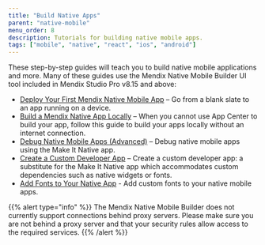 ```yaml
---
title: "Build Native Apps"
parent: "native-mobile"
menu_order: 8
description: Tutorials for building native mobile apps.
tags: ["mobile", "native", "react", "ios", "android"]
---
```


These step-by-step guides will teach you to build native mobile applications and more. Many of these guides use the Mendix Native Mobile Builder UI tool included in Mendix Studio Pro v8.15 and above:

* [Deploy Your First Mendix Native Mobile App](deploying-native-app) – Go from a blank slate to an app running on a device.
* [Build a Mendix Native App Locally](native-build-locally) – When you cannot use App Center to build your app, follow this guide to build your apps locally without an internet connection.
* [Debug Native Mobile Apps (Advanced)](native-debug) – Debug native mobile apps using the Make It Native app.
* [Create a Custom Developer App](how-to-devapps) – Create a custom developer app: a substitute for the Make It Native app which accommodates custom dependencies such as native widgets or fonts.
* [Add Fonts to Your Native App](native-custom-fonts) - Add custom fonts to your native mobile apps.

{{% alert type="info" %}}
The Mendix Native Mobile Builder does not currently support connections behind proxy servers. Please make sure you are not behind a proxy server and that your security rules allow access to the required services.
{{% /alert %}}
